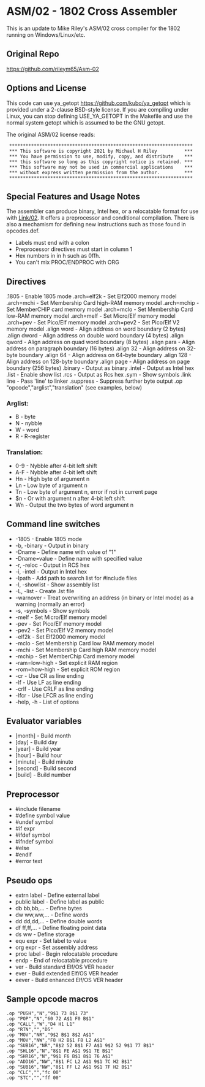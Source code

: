 
# ASM/02 - 1802 Cross Assembler

This is an update to Mike Riley's ASM/02 cross compiler for the 1802 running on Windows/Linux/etc.

## Original Repo
https://github.com/rileym65/Asm-02


## Options and License

This code can use ya_getopt https://github.com/kubo/ya_getopt which is provided under a 2-clause BSD-style license.
If you are compiling under Linux, you can stop defining USE_YA_GETOPT in the Makefile and use the normal system
getopt which is assumed to be the GNU getopt.

The original ASM/02 license reads:
```
 *******************************************************************
 *** This software is copyright 2021 by Michael H Riley          ***
 *** You have permission to use, modify, copy, and distribute    ***
 *** this software so long as this copyright notice is retained. ***
 *** This software may not be used in commercial applications    ***
 *** without express written permission from the author.         ***
 *******************************************************************
```

## Special Features and Usage Notes
The assembler can produce binary, Intel hex, or a relocatable format for use with [Link/02](https://github.com/rileym65/Link-02). It offers a preprocessor and conditional compilation. There is also a mechamism for defining new instructions
such as those found in opcodes.def.

* Labels must end with a colon
* Preprocessor directives must start in column 1
* Hex numbers in in h such as 0ffh.
* You can't mix PROC/ENDPROC with ORG

## Directives

.1805        - Enable 1805 mode
.arch=elf2k  - Set Elf2000 memory model
.arch=mchi   - Set Membership Card high-RAM memory model
.arch=mchip  - Set MemberCHIP card memory model
.arch=mclo   - Set Membership Card low-RAM memory model
.arch=melf   - Set Micro/Elf memory model
.arch=pev    - Set Pico/Elf memory model
.arch=pev2   - Set Pico/Elf V2 memory model
.align word  - Align address on word boundary (2 bytes)
.align dword - Align address on double word boundary (4 bytes)
.align qword - Align address on quad word boundary (8 bytes)
.align para  - Align address on paragraph boundary (16 bytes)
.align 32    - Align address on 32-byte boundary
.align 64    - Align address on 64-byte boundary
.align 128   - Align address on 128-byte boundary
.align page  - Align address on page boundary (256 bytes)
.binary      - Output as binary
.intel       - Output as Intel hex
.list        - Enable show list
.rcs         - Output as Rcs hex
.sym         - Show symbols
.link line   - Pass 'line' to linker
.suppress    - Suppress further byte output
.op "opcode","arglist","translation" (see examples, below)

### Arglist:

*  B - byte
*  N - nybble
*  W - word
*  R - R-register

### Translation:
*  0-9 - Nybble after 4-bit left shift
*  A-F - Nybble after 4-bit left shift
*  Hn  - High byte of argument n
*  Ln  - Low byte of argument n
*  Tn  - Low byte of argument n, error if not in current page
*  $n  - Or with argument n after 4-bit left shift
*  Wn  - Output the two bytes of word argument n

## Command line switches
  * -1805         - Enable 1805 mode
  * -b, -binary   - Output in binary
  * -Dname        - Define name with value of "1"
  * -Dname=value  - Define name with specified value
  * -r, -reloc    - Output in RCS hex
  * -i, -intel     - Output in Intel hex
  * -Ipath        - Add path to search list for #include files
  * -l, -showlist - Show assembly list
  * -L, -list     - Create .lst file
  * -warnover     - Treat overwriting an address (in binary or Intel mode) as a warning (normally an error)
  * -s, -symbols  - Show symbols
  * -melf         - Set Micro/Elf memory model
  * -pev          - Set Pico/Elf memory model
  * -pev2         - Set Pico/Elf V2 memory model
  * -elf2k        - Set Elf2000 memory model
  * -mclo         - Set Membership Card low RAM memory model
  * -mchi         - Set Membership Card high RAM memory model
  * -mchip        - Set MemberChip Card memory model
  * -ram=low-high - Set explicit RAM region
  * -rom=how-high - Set explicit ROM region
  * -cr           - Use CR as line ending
  * -lf           - Use LF as line ending
  * -crlf         - Use CRLF as line ending
  * -lfcr         - Use LFCR as line ending
  * -help, -h     - List of options

## Evaluator variables
* [month]         - Build month
* [day]           - Build day
* [year]          - Build year
* [hour]          - Build hour
* [minute]        - Build minute
* [second]        - Build second
* [build]         - Build number

## Preprocessor
*   #include filename
*   #define symbol value
*   #undef symbol
*   #if expr
*   #ifdef symbol
*   #ifndef symbol
*   #else
*   #endif
*   #error text

## Pseudo ops
* extrn label   - Define external label
* public label  - Define label as public
* db  bb,bb,... - Define bytes
* dw  ww,ww,... - Define words
* dd  dd,dd,... - Define double words
* df  ff,ff,... - Define floating point data
* ds  ww        - Define storage
* equ expr      - Set label to value
* org expr      - Set assembly address
* proc label    - Begin relocatable procedure
*   endp          - End of relocatable procedure
*   ver           - Build standard Elf/OS VER header
*   ever          - Build extended Elf/OS VER header
*   eever         - Build enhanced Elf/OS VER header
  
## Sample opcode macros
```
.op "PUSH","N","9$1 73 8$1 73"
.op "POP","N","60 72 A$1 F0 B$1"
.op "CALL","W","D4 H1 L1"
.op "RTN","","D5"
.op "MOV","NR","9$2 B$1 8$2 A$1"
.op "MOV","NW","F8 H2 B$1 F8 L2 A$1"
.op "SUB16","NR","8$2 52 8$1 F7 A$1 9$2 52 9$1 77 B$1"
.op "SHL16","N","8$1 FE A$1 9$1 7E B$1"
.op "SHR16","N","9$1 F6 B$1 8$1 76 A$1"
.op "ADD16","NW","8$1 FC L2 A$1 9$1 7C H2 B$1"
.op "SUB16","NW","8$1 FF L2 A$1 9$1 7F H2 B$1"
.op "CLC","","fc 00"
.op "STC","","ff 00"
```
